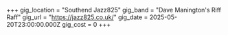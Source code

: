 +++
gig_location = "Southend Jazz825"
gig_band = "Dave Manington's Riff Raff"
gig_url = "https://jazz825.co.uk/"
gig_date = 2025-05-20T23:00:00.000Z
gig_cost = 0
+++

